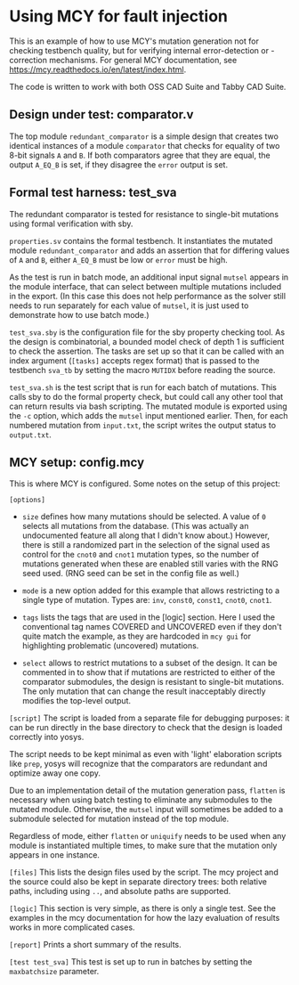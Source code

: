 Using MCY for fault injection
=============================

This is an example of how to use MCY's mutation generation not for checking testbench quality, but for verifying internal error-detection or -correction mechanisms. For general MCY documentation, see https://mcy.readthedocs.io/en/latest/index.html.

The code is written to work with both OSS CAD Suite and Tabby CAD Suite.

Design under test: comparator.v
-------------------------------

The top module ``redundant_comparator`` is a simple design that creates two identical instances of a module ``comparator`` that checks for equality of two 8-bit signals ``A`` and ``B``. If both comparators agree that they are equal, the output ``A_EQ_B`` is set, if they disagree the ``error`` output is set.


Formal test harness: test_sva
-----------------------------
The redundant comparator is tested for resistance to single-bit mutations using formal verification with sby.

``properties.sv`` contains the formal testbench. It instantiates the mutated module ``redundant_comparator`` and adds an assertion that for differing values of ``A`` and ``B``, either ``A_EQ_B`` must be low or ``error`` must be high.

As the test is run in batch mode, an additional input signal ``mutsel`` appears in the module interface, that can select between multiple mutations included in the export. (In this case this does not help performance as the solver still needs to run separately for each value of ``mutsel``, it is just used to demonstrate how to use batch mode.)

``test_sva.sby`` is the configuration file for the sby property checking tool.
As the design is combinatorial, a bounded model check of depth 1 is sufficient to check the assertion. The tasks are set up so that it can be called with an index argument (``[tasks]`` accepts regex format) that is passed to the testbench ``sva_tb`` by setting the macro ``MUTIDX`` before reading the source.

``test_sva.sh`` is the test script that is run for each batch of mutations. This calls sby to do the formal property check, but could call any other tool that can return results via bash scripting.
The mutated module is exported using the ``-c`` option, which adds the ``mutsel`` input mentioned earlier. Then, for each numbered mutation from ``input.txt``, the script writes the output status to ``output.txt``.

MCY setup: config.mcy
---------------------

This is where MCY is configured. Some notes on the setup of this project:

``[options]``
- ``size`` defines how many mutations should be selected. A value of ``0`` selects all mutations from the database. (This was actually an undocumented feature all along that I didn't know about.) However, there is still a randomized part in the selection of the signal used as control for the ``cnot0`` and ``cnot1`` mutation types, so the number of mutations generated when these are enabled still varies with the RNG seed used. (RNG seed can be set in the config file as well.)

- ``mode`` is a new option added for this example that allows restricting to a single type of mutation. Types are: ``inv``, ``const0``, ``const1``, ``cnot0``, ``cnot1``.

- ``tags`` lists the tags that are used in the [logic] section. Here I used the conventional tag names COVERED and UNCOVERED even if they don't quite match the example, as they are hardcoded in ``mcy gui`` for highlighting problematic (uncovered) mutations.

- ``select`` allows to restrict mutations to a subset of the design. It can be commented in to show that if mutations are restricted to either of the comparator submodules, the design is resistant to single-bit mutations. The only mutation that can change the result inacceptably directly modifies the top-level output.

``[script]``
The script is loaded from a separate file for debugging purposes: it can be run directly in the base directory to check that the design is loaded correctly into yosys.

The script needs to be kept minimal as even with 'light' elaboration scripts like ``prep``, yosys will recognize that the comparators are redundant and optimize away one copy.

Due to an implementation detail of the mutation generation pass, ``flatten`` is necessary when using batch testing to eliminate any submodules to the mutated module. Otherwise, the ``mutsel`` input will sometimes be added to a submodule selected for mutation instead of the top module.

Regardless of mode, either ``flatten`` or ``uniquify`` needs to be used when any module is instantiated multiple times, to make sure that the mutation only appears in one instance.

``[files]``
This lists the design files used by the script. The mcy project and the source could also be kept in separate directory trees: both relative paths, including using ``..``, and absolute paths are supported.

``[logic]``
This section is very simple, as there is only a single test. See the examples in the mcy documentation for how the lazy evaluation of results works in more complicated cases.

``[report]``
Prints a short summary of the results.

``[test test_sva]``
This test is set up to run in batches by setting the ``maxbatchsize`` parameter.
